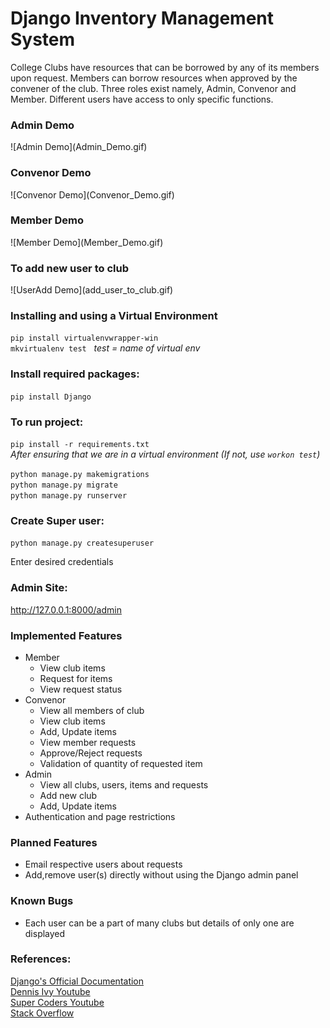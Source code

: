 # Django Inventory Management System
College Clubs have resources that can be borrowed by any of its members upon request. Members can borrow resources when
approved by the convener of the club.
Three roles exist namely, Admin, Convenor and Member. Different users have access to only specific functions.
<h3>Admin Demo</h3>
![Admin Demo](Admin_Demo.gif)
<h3>Convenor Demo</h3>
![Convenor Demo](Convenor_Demo.gif)
<h3>Member Demo</h3>
![Member Demo](Member_Demo.gif)
<h3>To add new user to club</h3>
![UserAdd Demo](add_user_to_club.gif)

<h3>Installing and using a Virtual Environment</h3>

`pip install virtualenvwrapper-win`<br>
`mkvirtualenv test` &nbsp; _test = name of virtual env_

<h3>Install required packages:</h3>

`pip install Django`<br>

<h3>To run project:</h3>

`pip install -r requirements.txt`<br>
_After ensuring that we are in a virtual environment (If not, use `workon test`)_



`python manage.py makemigrations` <br>
`python manage.py migrate` <br>
`python manage.py runserver`<br>

<h3>Create Super user:</h3>

`python manage.py createsuperuser`
<p>Enter desired credentials</p>

<h3>Admin Site:</h3>

http://127.0.0.1:8000/admin

<h3>Implemented Features</h3>
<ul>
    <li>Member
        <ul>
            <li>View club items</li>
            <li>Request for items</li>
            <li>View request status</li>
        </ul>
    </li>
    <li>Convenor
        <ul>
            <li>View all members of club</li>
            <li>View club items</li>
            <li>Add, Update items</li>
            <li>View member requests</li>
            <li>Approve/Reject requests</li>
            <li>Validation of quantity of requested item</li>
        </ul>
    </li>
    <li>Admin
        <ul>
            <li>View all clubs, users, items and requests</li>
            <li>Add new club</li>
            <li>Add, Update items</li>
        </ul>
    </li>
    <li>Authentication and page restrictions</li>
</ul>
<h3>Planned Features</h3>
<ul>
    <li>Email respective users about requests</li>
    <li>Add,remove user(s) directly without using the Django admin panel</li>
</ul>
<h3>Known Bugs</h3>
<ul>
    <li>Each user can be a part of many clubs but details of only one are displayed</li>
</ul>

<h3>References:</h3>
<a href="https://docs.djangoproject.com/en/3.2/">Django's Official Documentation</a><br>
<a href="https://www.youtube.com/watch?v=tUqUdu0Sjyc&list=PL-51WBLyFTg2vW-_6XBoUpE7vpmoR3ztO&index=15">Dennis Ivy
    Youtube</a><br>
<a href="https://www.youtube.com/watch?v=yyBF-2SXXOc&t=690s">Super Coders Youtube</a><br>
<a href="https://stackoverflow.com/">Stack Overflow</a><br>
